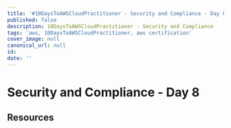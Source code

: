 ```yaml
---
title: '#10DaysToAWSCloudPractitioner - Security and Compliance - Day 8'
published: false
description: 10DaysToAWSCloudPractitioner - Security and Compliance
tags: 'aws, 10DaysToAWSCloudPractitioner, aws certification'
cover_image: null
canonical_url: null
id: 
date: ''
---
```


# Security and Compliance - Day 8


## Resources